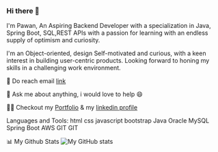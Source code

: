 ### Hi there 👋
 I'm Pawan, An Aspiring Backend Developer with a specialization in Java, Spring Boot, SQL,REST APIs with a passion for learning with an endless supply of optimism and curiosity.

I'm an Object-oriented, design Self-motivated and curious, with a keen interest in building user-centric products. Looking forward to honing my skills in a challenging work environment.

💼 Do reach email [link](Ypawan25.github.io)

💬 Ask me about anything, i would love to help 😄

👨‍💻 Checkout my [Portfolio](https://ypawan25.github.io/) & my [linkedin profile](https://www.linkedin.com/in/ypawan25/)



Languages and Tools:
html css javascript bootstrap Java Oracle MySQL Spring Boot AWS GIT GIT


📊 My Github Stats
![My  GitHub stats](https://github-readme-stats.vercel.app/api?username=Ypawan25&show_icons=true&theme=radical)


